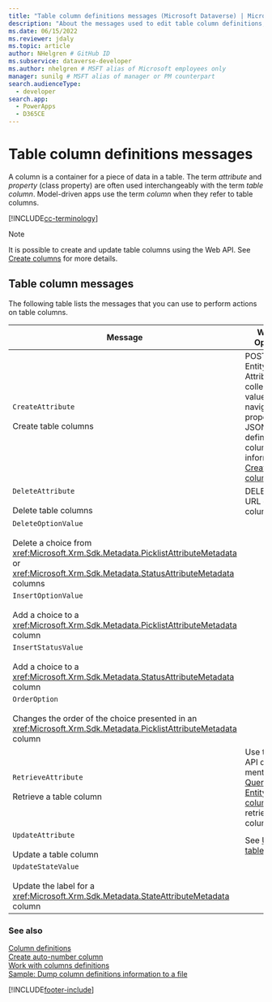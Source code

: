 ```yaml
---
title: "Table column definitions messages (Microsoft Dataverse) | Microsoft Docs" # Intent and product brand in a unique string of 43-59 chars including spaces
description: "About the messages used to edit table column definitions, also known as properties or columns." # 115-145 characters including spaces. This abstract displays in the search result.
ms.date: 06/15/2022
ms.reviewer: jdaly
ms.topic: article
author: NHelgren # GitHub ID
ms.subservice: dataverse-developer
ms.author: nhelgren # MSFT alias of Microsoft employees only
manager: sunilg # MSFT alias of manager or PM counterpart
search.audienceType: 
  - developer
search.app: 
  - PowerApps
  - D365CE
---
```

# Table column definitions messages

A column is a container for a piece of data in a table. The term *attribute* and *property* (class property) are often used interchangeably with the term *table column*. Model-driven apps use the term *column* when they refer to table columns.  

[!INCLUDE[cc-terminology](includes/cc-terminology.md)]

> [!NOTE]
> It is possible to create and update table columns using the Web API. See [Create columns](webapi/create-update-entity-definitions-using-web-api.md#create-columns) for more details.

## Table column messages
 
The following table lists the messages that you can use to perform actions on table columns.  
  
|Message|Web API Operation|SDK Assembly|
|-------------|-----------------|-----------------|  
|`CreateAttribute`</br></br>Create table columns|POST to EntityMetadata Attributes collection-valued navigation property with JSON definition of column. More information: [Create columns](webapi/create-update-entity-definitions-using-web-api.md#create-columns)|<xref:Microsoft.Xrm.Sdk.Messages.CreateAttributeRequest>|
|`DeleteAttribute`</br></br>Delete table columns|DELETE to the URL of the column.|<xref:Microsoft.Xrm.Sdk.Messages.DeleteAttributeRequest>|  
|`DeleteOptionValue`</br></br>Delete a choice from <xref:Microsoft.Xrm.Sdk.Metadata.PicklistAttributeMetadata> or <xref:Microsoft.Xrm.Sdk.Metadata.StatusAttributeMetadata> columns|<xref href="Microsoft.Dynamics.CRM.DeleteOptionValue?text=DeleteOptionValue Action" />|<xref:Microsoft.Xrm.Sdk.Messages.DeleteOptionValueRequest>|
|`InsertOptionValue`</br></br>Add a choice to a <xref:Microsoft.Xrm.Sdk.Metadata.PicklistAttributeMetadata> column|<xref href="Microsoft.Dynamics.CRM.InsertOptionValue?text=InsertOptionValue Action" />|<xref:Microsoft.Xrm.Sdk.Messages.InsertOptionValueRequest>|
|`InsertStatusValue`</br></br>Add a choice to a <xref:Microsoft.Xrm.Sdk.Metadata.StatusAttributeMetadata> column|<xref href="Microsoft.Dynamics.CRM.InsertStatusValue?text=InsertStatusValue Action" />|<xref:Microsoft.Xrm.Sdk.Messages.InsertStatusValueRequest>|  
|`OrderOption`</br></br>Changes the order of the choice presented in an <xref:Microsoft.Xrm.Sdk.Metadata.PicklistAttributeMetadata> column|<xref href="Microsoft.Dynamics.CRM.OrderOption?text=OrderOption Action" />|<xref:Microsoft.Xrm.Sdk.Messages.OrderOptionRequest>|
|`RetrieveAttribute`</br></br>Retrieve a table column|Use the Web API query mentioned in [Querying EntityMetadata columns](webapi/query-metadata-web-api.md#bkmk_queryAttributesexample) to retrieve table columns.|<xref:Microsoft.Xrm.Sdk.Messages.RetrieveAttributeRequest>|  
|`UpdateAttribute`</br></br>Update a table column|See [Update tables](webapi/create-update-entity-definitions-using-web-api.md#update-table-definitions)|<xref:Microsoft.Xrm.Sdk.Messages.UpdateAttributeRequest>|  
|`UpdateStateValue`</br></br>Update the label for a <xref:Microsoft.Xrm.Sdk.Metadata.StateAttributeMetadata> column|<xref href="Microsoft.Dynamics.CRM.UpdateStateValue?text=UpdateStateValue Action" />|<xref:Microsoft.Xrm.Sdk.Messages.UpdateStateValueRequest>|

### See also  

[Column definitions](entity-attribute-metadata.md)<br />
[Create auto-number column](create-auto-number-attributes.md)<br />
[Work with columns definitions](org-service/samples/work-with-attributes.md)<br />
[Sample: Dump column definitions information to a file](org-service/samples/dump-attribute-metadata.md)

[!INCLUDE[footer-include](../../includes/footer-banner.md)]